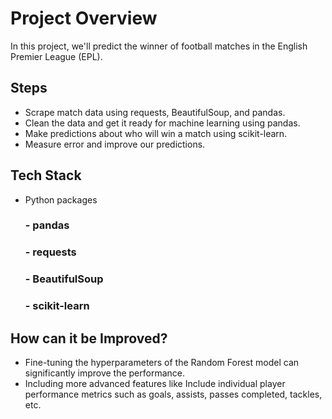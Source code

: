 # Project Overview 

In this project, we'll predict the winner of football matches in the English Premier League (EPL).

## Steps
- Scrape match data using requests, BeautifulSoup, and pandas.
- Clean the data and get it ready for machine learning using pandas.
- Make predictions about who will win a match using scikit-learn.
- Measure error and improve our predictions.

## Tech Stack
- Python packages
     ### - pandas
     ### - requests
     ### - BeautifulSoup
     ### - scikit-learn

## How can it be Improved?
- Fine-tuning the hyperparameters of the Random Forest model can significantly improve the performance. 
- Including more advanced features like Include individual player performance metrics such as goals, assists, passes completed, tackles, etc.



